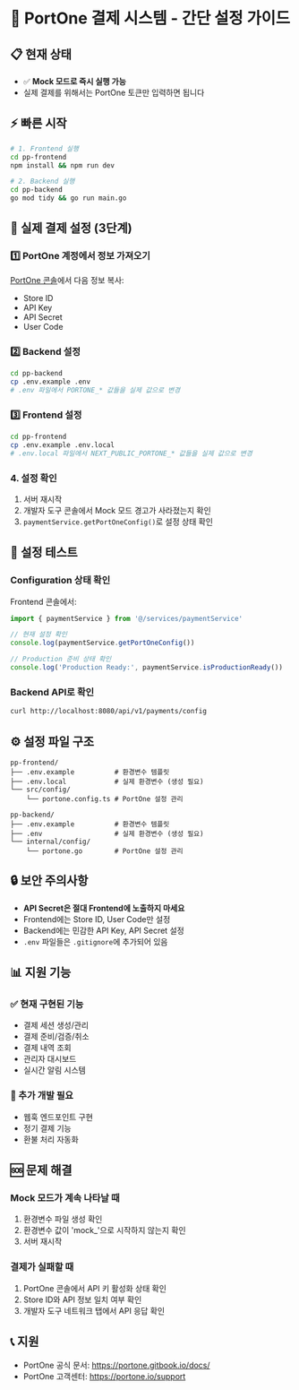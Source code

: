 # 🚀 PortOne 결제 시스템 - 간단 설정 가이드

## 📋 현재 상태
- ✅ **Mock 모드로 즉시 실행 가능**
- 실제 결제를 위해서는 PortOne 토큰만 입력하면 됩니다

## ⚡ 빠른 시작

```bash
# 1. Frontend 실행
cd pp-frontend
npm install && npm run dev

# 2. Backend 실행  
cd pp-backend
go mod tidy && go run main.go
```

## 🔧 실제 결제 설정 (3단계)

### 1️⃣ PortOne 계정에서 정보 가져오기
[PortOne 콘솔](https://admin.portone.io)에서 다음 정보 복사:
- Store ID
- API Key  
- API Secret
- User Code

### 2️⃣ Backend 설정
```bash
cd pp-backend
cp .env.example .env
# .env 파일에서 PORTONE_* 값들을 실제 값으로 변경
```

### 3️⃣ Frontend 설정  
```bash
cd pp-frontend
cp .env.example .env.local
# .env.local 파일에서 NEXT_PUBLIC_PORTONE_* 값들을 실제 값으로 변경
```

### 4. 설정 확인

1. 서버 재시작
2. 개발자 도구 콘솔에서 Mock 모드 경고가 사라졌는지 확인
3. `paymentService.getPortOneConfig()`로 설정 상태 확인

## 🧪 설정 테스트

### Configuration 상태 확인

Frontend 콘솔에서:

```javascript
import { paymentService } from '@/services/paymentService'

// 현재 설정 확인
console.log(paymentService.getPortOneConfig())

// Production 준비 상태 확인
console.log('Production Ready:', paymentService.isProductionReady())
```

### Backend API로 확인

```bash
curl http://localhost:8080/api/v1/payments/config
```

## ⚙️ 설정 파일 구조

```
pp-frontend/
├── .env.example          # 환경변수 템플릿
├── .env.local            # 실제 환경변수 (생성 필요)
└── src/config/
    └── portone.config.ts # PortOne 설정 관리

pp-backend/
├── .env.example          # 환경변수 템플릿  
├── .env                  # 실제 환경변수 (생성 필요)
└── internal/config/
    └── portone.go        # PortOne 설정 관리
```

## 🔒 보안 주의사항

- **API Secret은 절대 Frontend에 노출하지 마세요**
- Frontend에는 Store ID, User Code만 설정
- Backend에는 민감한 API Key, API Secret 설정
- `.env` 파일들은 `.gitignore`에 추가되어 있음

## 📊 지원 기능

### ✅ 현재 구현된 기능
- 결제 세션 생성/관리
- 결제 준비/검증/취소
- 결제 내역 조회
- 관리자 대시보드
- 실시간 알림 시스템

### 🚧 추가 개발 필요
- 웹훅 엔드포인트 구현
- 정기 결제 기능
- 환불 처리 자동화

## 🆘 문제 해결

### Mock 모드가 계속 나타날 때
1. 환경변수 파일 생성 확인
2. 환경변수 값이 'mock_'으로 시작하지 않는지 확인
3. 서버 재시작

### 결제가 실패할 때
1. PortOne 콘솔에서 API 키 활성화 상태 확인
2. Store ID와 API 정보 일치 여부 확인
3. 개발자 도구 네트워크 탭에서 API 응답 확인

## 📞 지원

- PortOne 공식 문서: https://portone.gitbook.io/docs/
- PortOne 고객센터: https://portone.io/support